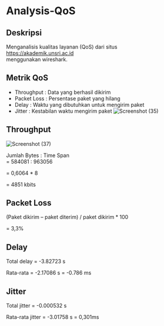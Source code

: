 # Analysis-QoS
## Deskripsi
Menganalisis kualitas layanan (QoS) dari situs    
https://akademik.unsri.ac.id    
menggunakan wireshark.
## Metrik QoS
* Throughput  : Data yang berhasil dikirim                 
* Packet Loss : Persentase paket yang hilang              
* Delay       : Waktu yang dibutuhkan untuk mengirim paket           
* Jitter      : Kestabilan waktu mengirim paket 
![Screenshot (35)](https://github.com/user-attachments/assets/b9ab93b5-4045-4ff1-b4de-c2c9afa63cb7)

## Throughput
![Screenshot (37)](https://github.com/user-attachments/assets/faefc6c3-55e5-4984-b437-15eea9574587)

Jumlah Bytes : Time Span  
= 584081 : 963056

= 0,6064 * 8

= 4851 kbits
## Packet Loss
(Paket dikirim – paket diterim) / paket dikirim * 100

= 3,3% 
## Delay
Total delay  = -3.82723 s

Rata-rata    = -2.17086 s = -0.786 ms
## Jitter
Total jitter   		= -0.000532 s

Rata-rata jitter	= -3.01758 s 
                  = 0,301ms


